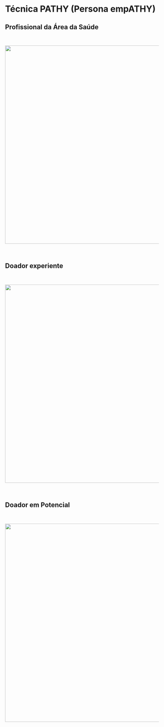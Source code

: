 # Técnica PATHY (Persona empATHY)

## Profissional da Área da Saúde 
<br>
<p align="center"> <img src="https://i.postimg.cc/C5mPc0cG/Gr-fico-de-Persona-Terapeuta-Divertido-Rosa-1.png" alt="" width="650" /></p>
<br>

## Doador experiente   
<br>
<p align="center"> <img src="https://i.postimg.cc/8zFnNjp9/Gr-fico-de-Persona-Terapeuta-Divertido-Rosa-2.png" alt="" width="650" /></p>
<br>

## Doador em Potencial
<br>
<p align="center"> <img src="https://i.postimg.cc/pLPhN1D6/Gr-fico-de-Persona-Terapeuta-Divertido-Rosa-3.png" alt="" width="650" /></p>
<br>
